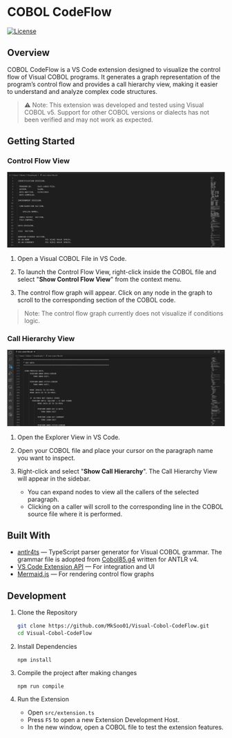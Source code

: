 # COBOL CodeFlow

[![License](https://img.shields.io/badge/License-BSD%203--Clause-blue.svg)](./LICENSE.txt)

## Overview

COBOL CodeFlow is a VS Code extension designed to visualize the control flow of Visual COBOL programs. It generates a graph representation of the program’s control flow and provides a call hierarchy view, making it easier to understand and analyze complex code structures.

> ⚠️ Note: This extension was developed and tested using Visual COBOL v5. Support for other COBOL versions or dialects has not been verified and may not work as expected.

## Getting Started

### Control Flow View

![Demo of Control Flow View](assets/control-flow-view-demo.gif)

1. Open a Visual COBOL File in VS Code.

2. To launch the Control Flow View, right-click inside the COBOL file and select "**Show Control Flow View**" from the context menu.

3. The control flow graph will appear. Click on any node in the graph to scroll to the corresponding section of the COBOL code.

> Note: The control flow graph currently does not visualize if conditions logic.

### Call Hierarchy View

![Demo of Show Call Hierarchy](assets/show-call-hierarchy-demo.gif)

1. Open the Explorer View in VS Code.

2. Open your COBOL file and place your cursor on the paragraph name you want to inspect.

3. Right-click and select "**Show Call Hierarchy**". The Call Hierarchy View will appear in the sidebar.
   - You can expand nodes to view all the callers of the selected paragraph.
   - Clicking on a caller will scroll to the corresponding line in the COBOL source file where it is performed.

## Built With

- [antlr4ts](https://github.com/tunnelvisionlabs/antlr4ts) — TypeScript parser generator for Visual COBOL grammar. The grammar file is adopted from [Cobol85.g4](https://github.com/antlr/grammars-v4/blob/master/cobol85/Cobol85.g4) written for ANTLR v4.
- [VS Code Extension API](https://code.visualstudio.com/api) — For integration and UI
- [Mermaid.js](https://mermaid.js.org/syntax/flowchart.html) — For rendering control flow graphs

## Development

1. Clone the Repository

   ```bash
   git clone https://github.com/MkSoo01/Visual-Cobol-CodeFlow.git
   cd Visual-Cobol-CodeFlow
   ```

2. Install Dependencies

   ```
   npm install
   ```

3. Compile the project after making changes

   ```
   npm run compile
   ```

4. Run the Extension
   - Open `src/extension.ts`
   - Press `F5` to open a new Extension Development Host.
   - In the new window, open a COBOL file to test the extension features.
